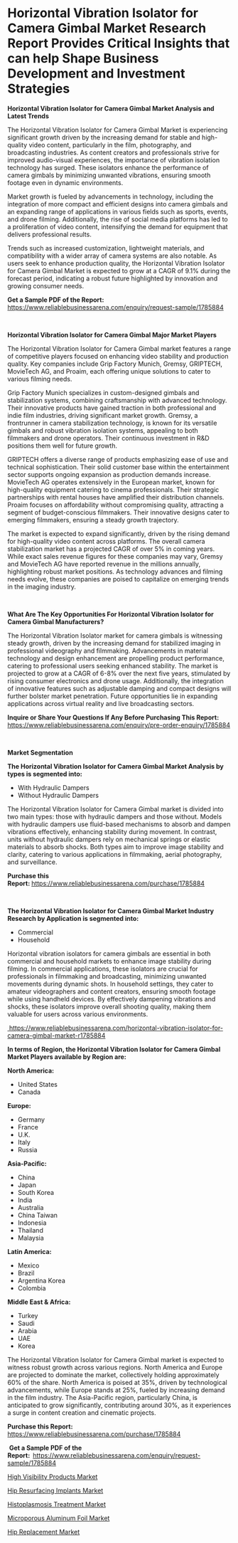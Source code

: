 <p><h1>Horizontal Vibration Isolator for Camera Gimbal Market Research Report Provides Critical Insights that can help Shape Business Development and Investment Strategies</h1></p><p><strong>Horizontal Vibration Isolator for Camera Gimbal Market Analysis and Latest Trends</strong></p>
<p><p>The Horizontal Vibration Isolator for Camera Gimbal Market is experiencing significant growth driven by the increasing demand for stable and high-quality video content, particularly in the film, photography, and broadcasting industries. As content creators and professionals strive for improved audio-visual experiences, the importance of vibration isolation technology has surged. These isolators enhance the performance of camera gimbals by minimizing unwanted vibrations, ensuring smooth footage even in dynamic environments.</p><p>Market growth is fueled by advancements in technology, including the integration of more compact and efficient designs into camera gimbals and an expanding range of applications in various fields such as sports, events, and drone filming. Additionally, the rise of social media platforms has led to a proliferation of video content, intensifying the demand for equipment that delivers professional results.</p><p>Trends such as increased customization, lightweight materials, and compatibility with a wider array of camera systems are also notable. As users seek to enhance production quality, the Horizontal Vibration Isolator for Camera Gimbal Market is expected to grow at a CAGR of 9.1% during the forecast period, indicating a robust future highlighted by innovation and growing consumer needs.</p></p>
<p><strong>Get a Sample PDF of the Report:&nbsp;</strong> <a href="https://www.reliablebusinessarena.com/enquiry/request-sample/1785884?utm_campaign=1841&utm_medium=2&utm_source=Github&utm_content=ia&utm_term=19122024&utm_id=horizontal-vibration-isolator-for-camera-gimbal">https://www.reliablebusinessarena.com/enquiry/request-sample/1785884</a></p>
<p>&nbsp;</p>
<p><strong>Horizontal Vibration Isolator for Camera Gimbal Major Market Players</strong></p>
<p><p>The Horizontal Vibration Isolator for Camera Gimbal market features a range of competitive players focused on enhancing video stability and production quality. Key companies include Grip Factory Munich, Gremsy, GRIPTECH, MovieTech AG, and Proaim, each offering unique solutions to cater to various filming needs.</p><p>Grip Factory Munich specializes in custom-designed gimbals and stabilization systems, combining craftsmanship with advanced technology. Their innovative products have gained traction in both professional and indie film industries, driving significant market growth. Gremsy, a frontrunner in camera stabilization technology, is known for its versatile gimbals and robust vibration isolation systems, appealing to both filmmakers and drone operators. Their continuous investment in R&D positions them well for future growth.</p><p>GRIPTECH offers a diverse range of products emphasizing ease of use and technical sophistication. Their solid customer base within the entertainment sector supports ongoing expansion as production demands increase. MovieTech AG operates extensively in the European market, known for high-quality equipment catering to cinema professionals. Their strategic partnerships with rental houses have amplified their distribution channels. Proaim focuses on affordability without compromising quality, attracting a segment of budget-conscious filmmakers. Their innovative designs cater to emerging filmmakers, ensuring a steady growth trajectory.</p><p>The market is expected to expand significantly, driven by the rising demand for high-quality video content across platforms. The overall camera stabilization market has a projected CAGR of over 5% in coming years. While exact sales revenue figures for these companies may vary, Gremsy and MovieTech AG have reported revenue in the millions annually, highlighting robust market positions. As technology advances and filming needs evolve, these companies are poised to capitalize on emerging trends in the imaging industry.</p></p>
<p>&nbsp;</p>
<p><strong>What Are The Key Opportunities For Horizontal Vibration Isolator for Camera Gimbal Manufacturers?</strong></p>
<p><p>The Horizontal Vibration Isolator market for camera gimbals is witnessing steady growth, driven by the increasing demand for stabilized imaging in professional videography and filmmaking. Advancements in material technology and design enhancement are propelling product performance, catering to professional users seeking enhanced stability. The market is projected to grow at a CAGR of 6-8% over the next five years, stimulated by rising consumer electronics and drone usage. Additionally, the integration of innovative features such as adjustable damping and compact designs will further bolster market penetration. Future opportunities lie in expanding applications across virtual reality and live broadcasting sectors.</p></p>
<p><strong>Inquire or Share Your Questions If Any Before Purchasing This Report:</strong> <a href="https://www.reliablebusinessarena.com/enquiry/pre-order-enquiry/1785884?utm_campaign=1841&utm_medium=2&utm_source=Github&utm_content=ia&utm_term=19122024&utm_id=horizontal-vibration-isolator-for-camera-gimbal">https://www.reliablebusinessarena.com/enquiry/pre-order-enquiry/1785884</a></p>
<p>&nbsp;</p>
<p><strong>Market Segmentation</strong></p>
<p><strong>The Horizontal Vibration Isolator for Camera Gimbal Market Analysis by types is segmented into:</strong></p>
<p><ul><li>With Hydraulic Dampers</li><li>Without Hydraulic Dampers</li></ul></p>
<p><p>The Horizontal Vibration Isolator for Camera Gimbal market is divided into two main types: those with hydraulic dampers and those without. Models with hydraulic dampers use fluid-based mechanisms to absorb and dampen vibrations effectively, enhancing stability during movement. In contrast, units without hydraulic dampers rely on mechanical springs or elastic materials to absorb shocks. Both types aim to improve image stability and clarity, catering to various applications in filmmaking, aerial photography, and surveillance.</p></p>
<p><strong>Purchase this Report:&nbsp;</strong><a href="https://www.reliablebusinessarena.com/purchase/1785884?utm_campaign=1841&utm_medium=2&utm_source=Github&utm_content=ia&utm_term=19122024&utm_id=horizontal-vibration-isolator-for-camera-gimbal">https://www.reliablebusinessarena.com/purchase/1785884</a></p>
<p>&nbsp;</p>
<p><strong>The Horizontal Vibration Isolator for Camera Gimbal Market Industry Research by Application is segmented into:</strong></p>
<p><ul><li>Commercial</li><li>Household</li></ul></p>
<p><p>Horizontal vibration isolators for camera gimbals are essential in both commercial and household markets to enhance image stability during filming. In commercial applications, these isolators are crucial for professionals in filmmaking and broadcasting, minimizing unwanted movements during dynamic shots. In household settings, they cater to amateur videographers and content creators, ensuring smooth footage while using handheld devices. By effectively dampening vibrations and shocks, these isolators improve overall shooting quality, making them valuable for users across various environments.</p></p>
<p><a href="https://www.reliablebusinessarena.com/horizontal-vibration-isolator-for-camera-gimbal-market-r1785884?utm_campaign=1841&utm_medium=2&utm_source=Github&utm_content=ia&utm_term=19122024&utm_id=horizontal-vibration-isolator-for-camera-gimbal">&nbsp;https://www.reliablebusinessarena.com/horizontal-vibration-isolator-for-camera-gimbal-market-r1785884</a></p>
<p><strong>In terms of Region, the Horizontal Vibration Isolator for Camera Gimbal Market Players available by Region are:</strong></p>
<p>
    <p> <strong> North America: </strong>
        <ul>
            <li>United States</li>
            <li>Canada</li>
        </ul>
        </p> 
    <p> <strong> Europe: </strong>
        <ul>
            <li>Germany</li>
            <li>France</li>
            <li>U.K.</li>
            <li>Italy</li>
            <li>Russia</li>
        </ul>
        </p> 
    <p> <strong> Asia-Pacific: </strong>
        <ul>
            <li>China</li>
            <li>Japan</li>
            <li>South Korea</li>
            <li>India</li>
            <li>Australia</li>
            <li>China Taiwan</li>
            <li>Indonesia</li>
            <li>Thailand</li>
            <li>Malaysia</li>
        </ul>
        </p> 
    <p> <strong> Latin America: </strong>
        <ul>
            <li>Mexico</li>
            <li>Brazil</li>
            <li>Argentina Korea</li>
            <li>Colombia</li>
        </ul>
        </p> 
    <p> <strong> Middle East & Africa: </strong>
        <ul>
            <li>Turkey</li>
            <li>Saudi</li>
            <li>Arabia</li>
            <li>UAE</li>
            <li>Korea</li>
        </ul>
    </p>
    </p>
<p><p>The Horizontal Vibration Isolator for Camera Gimbal market is expected to witness robust growth across various regions. North America and Europe are projected to dominate the market, collectively holding approximately 60% of the share. North America is poised at 35%, driven by technological advancements, while Europe stands at 25%, fueled by increasing demand in the film industry. The Asia-Pacific region, particularly China, is anticipated to grow significantly, contributing around 30%, as it experiences a surge in content creation and cinematic projects.</p></p>
<p><strong>Purchase this Report: </strong><a href="https://www.reliablebusinessarena.com/purchase/1785884?utm_campaign=1841&utm_medium=2&utm_source=Github&utm_content=ia&utm_term=19122024&utm_id=horizontal-vibration-isolator-for-camera-gimbal">https://www.reliablebusinessarena.com/purchase/1785884</a></p>
<p>&nbsp;<strong>Get a Sample PDF of the Report:&nbsp;&nbsp;</strong><a href="https://www.reliablebusinessarena.com/enquiry/request-sample/1785884?utm_campaign=1841&utm_medium=2&utm_source=Github&utm_content=ia&utm_term=19122024&utm_id=horizontal-vibration-isolator-for-camera-gimbal">https://www.reliablebusinessarena.com/enquiry/request-sample/1785884</a></p>
<p><strong></strong></p>
<p><p><a href="https://www.linkedin.com/pulse/high-visibility-products-market-growth-projections-10-cagr-rfzae?utm_campaign=1841&utm_medium=2&utm_source=Github&utm_content=ia&utm_term=19122024&utm_id=horizontal-vibration-isolator-for-camera-gimbal">High Visibility Products Market</a></p><p><a href="https://www.linkedin.com/pulse/market-dynamics-trends-in-depth-look-hip-resurfacing-implants-sidle?utm_campaign=1841&utm_medium=2&utm_source=Github&utm_content=ia&utm_term=19122024&utm_id=horizontal-vibration-isolator-for-camera-gimbal">Hip Resurfacing Implants Market</a></p><p><a href="https://www.linkedin.com/pulse/global-histoplasmosis-treatment-market-analysis-onmarkets-levqe?utm_campaign=1841&utm_medium=2&utm_source=Github&utm_content=ia&utm_term=19122024&utm_id=horizontal-vibration-isolator-for-camera-gimbal">Histoplasmosis Treatment Market</a></p><p><a href="https://github.com/julyju69/Market-Research-Report-List-5/blob/main/microporous-aluminum-foil-market.md?utm_campaign=1841&utm_medium=2&utm_source=Github&utm_content=ia&utm_term=19122024&utm_id=horizontal-vibration-isolator-for-camera-gimbal">Microporous Aluminum Foil Market</a></p><p><a href="https://www.linkedin.com/pulse/understanding-hip-replacement-market-key-insights-projected-t3gve?utm_campaign=1841&utm_medium=2&utm_source=Github&utm_content=ia&utm_term=19122024&utm_id=horizontal-vibration-isolator-for-camera-gimbal">Hip Replacement Market</a></p></p>